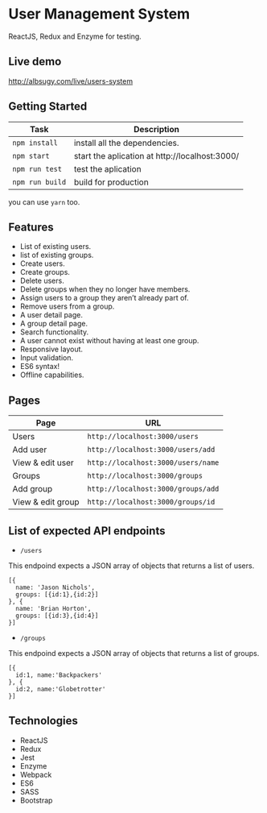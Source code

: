 # User Management System
ReactJS, Redux and Enzyme for testing.

## Live demo

  http://albsugy.com/live/users-system

## Getting Started
Task | Description
---  | ---
`npm install` | install all the dependencies.
`npm start` | start the aplication at http://localhost:3000/
`npm run test` | test the aplication
`npm run build` | build for production

you can use `yarn` too.

## Features
- List of existing users.
- list of existing groups.
- Create users.
- Create groups.
- Delete users.
- Delete groups when they no longer have members.
- Assign users to a group they aren’t already part of.
- Remove users from a group.
- A user detail page.
- A group detail page.
- Search functionality.
- A user cannot exist without having at least one group.
- Responsive layout.
- Input validation.
- ES6 syntax!
- Offline capabilities.


## Pages


Page | URL
---  | ---
Users | `http://localhost:3000/users`
Add user | `http://localhost:3000/users/add`
View & edit user | `http://localhost:3000/users/name`
Groups | `http://localhost:3000/groups`
Add group | `http://localhost:3000/groups/add`
View & edit group | `http://localhost:3000/groups/id`


##  List of expected API endpoints
* 	`/users`

This endpoind expects a JSON array of objects that returns a list of users.

```
[{
  name: 'Jason Nichols',
  groups: [{id:1},{id:2}]
}, {
  name: 'Brian Horton',
  groups: [{id:3},{id:4}]
}]
```


* `/groups`  

This endpoind expects a JSON array of objects that returns a list of groups.

```
[{
  id:1, name:'Backpackers'
}, {
  id:2, name:'Globetrotter'
}]
```

## Technologies
- ReactJS
- Redux
- Jest
- Enzyme
- Webpack
- ES6
- SASS
- Bootstrap